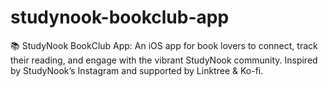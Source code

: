 # studynook-bookclub-app
📚 StudyNook BookClub App: An iOS app for book lovers to connect, track their reading, and engage with the vibrant StudyNook community. Inspired by StudyNook’s Instagram and supported by Linktree &amp; Ko-fi.
